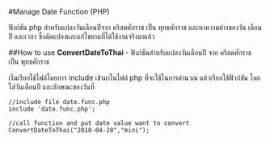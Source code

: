#Manage Date Function (PHP)

ฟังก์ชัน php สำหรับแปลงวันเดือนปีจาก คริสตศักราช เป็น พุทธศักราช และหาความต่างของวัน เดือน ปี และเวลา ซึ่งดัดแปลงและแก้ไขตามที่ได้ใช้งานจริงมาแล้ว

##How to use
**ConvertDateToThai** - ฟังก์ชันสำหรับแปลงวันเดือนปี จาก คริสตศักราช เป็น พุทธศักราช

เริ่มเรียกใช้ไฟล์โดยการ include เข้ามาในไฟล์ php ที่จะใช้ในการคำนวณ
แล้วเรียกใช้ฟัวก์ขัน โดยใส่วันเดือนปี และลักษณะของวันที่

```
//include file date.func.php
include 'date.func.php';

//call function and put date value want to convert
ConvertDateToThai("2018-04-20","mini");  
```
